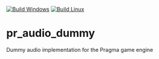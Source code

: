 [![Build Windows](https://github.com/Silverlan/pr_audio_dummy/actions/workflows/pragma-windows-ci.yml/badge.svg)](https://github.com/Silverlan/pr_audio_dummy/actions/workflows/pragma-windows-ci.yml) [![Build Linux](https://github.com/Silverlan/pr_audio_dummy/actions/workflows/pragma-linux-ci.yml/badge.svg)](https://github.com/Silverlan/pr_audio_dummy/actions/workflows/pragma-linux-ci.yml)

# pr_audio_dummy
Dummy audio implementation for the Pragma game engine
